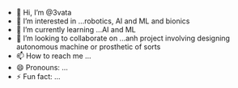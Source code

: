 - 👋 Hi, I’m @3vata
- 👀 I’m interested in ...robotics, AI and ML and bionics
- 🌱 I’m currently learning ...AI and ML
- 💞️ I’m looking to collaborate on ...anh project involving designing autonomous machine or prosthetic of sorts
- 📫 How to reach me ...
- 😄 Pronouns: ...
- ⚡ Fun fact: ...

<!---
3vata/3vata is a ✨ special ✨ repository because its `README.md` (this file) appears on your GitHub profile.
You can click the Preview link to take a look at your changes.
--->

